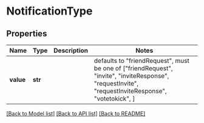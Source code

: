 # NotificationType


## Properties
Name | Type | Description | Notes
------------ | ------------- | ------------- | -------------
**value** | **str** |  | defaults to "friendRequest",  must be one of ["friendRequest", "invite", "inviteResponse", "requestInvite", "requestInviteResponse", "votetokick", ]

[[Back to Model list]](../README.md#documentation-for-models) [[Back to API list]](../README.md#documentation-for-api-endpoints) [[Back to README]](../README.md)



